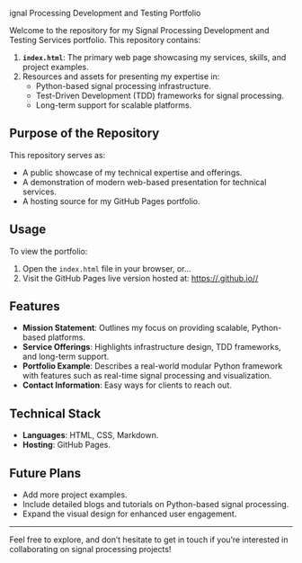 ignal Processing Development and Testing Portfolio

Welcome to the repository for my Signal Processing Development and Testing Services portfolio. This repository contains:

1. **`index.html`**: The primary web page showcasing my services, skills, and project examples.
2. Resources and assets for presenting my expertise in:
   - Python-based signal processing infrastructure.
   - Test-Driven Development (TDD) frameworks for signal processing.
   - Long-term support for scalable platforms.

## Purpose of the Repository
This repository serves as:
- A public showcase of my technical expertise and offerings.
- A demonstration of modern web-based presentation for technical services.
- A hosting source for my GitHub Pages portfolio.

## Usage
To view the portfolio:
1. Open the `index.html` file in your browser, or...
2. Visit the GitHub Pages live version hosted at: [https://<your-username>.github.io/<repository-name>/](https://<your-username>.github.io/<repository-name>/)

## Features
- **Mission Statement**: Outlines my focus on providing scalable, Python-based platforms.
- **Service Offerings**: Highlights infrastructure design, TDD frameworks, and long-term support.
- **Portfolio Example**: Describes a real-world modular Python framework with features such as real-time signal processing and visualization.
- **Contact Information**: Easy ways for clients to reach out.

## Technical Stack
- **Languages**: HTML, CSS, Markdown.
- **Hosting**: GitHub Pages.

## Future Plans
- Add more project examples.
- Include detailed blogs and tutorials on Python-based signal processing.
- Expand the visual design for enhanced user engagement.

---

Feel free to explore, and don’t hesitate to get in touch if you’re interested in collaborating on signal processing projects!

